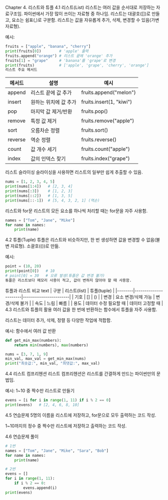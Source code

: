 Chapter 4. 리스트와 튜플
4.1 리스트(List)
리스트는 여러 값을 순서대로 저장하는 자료구조임.
파이썬에서 가장 많이 쓰이는 자료형 중 하나임.
리스트는 대괄호([])로 만들고, 요소는 쉼표(,)로 구분함.
리스트는 값을 자유롭게 추가, 삭제, 변경할 수 있음(가변 자료형).

예시:

```python
fruits = ["apple", "banana", "cherry"]
print(fruits[0])        # 'apple' 출력
fruits.append("orange") # 리스트 끝에 'orange' 추가
fruits[1] = "grape"     # 'banana'를 'grape'로 변경
print(fruits)           # ['apple', 'grape', 'cherry', 'orange']
리스트 주요 메서드
```
| 메서드      | 설명                   | 예시                      |
|-------------|------------------------|---------------------------|
| append      | 리스트 끝에 값 추가     | fruits.append("melon")    |
| insert      | 원하는 위치에 값 추가   | fruits.insert(1, "kiwi")  |
| pop         | 마지막 값 제거/반환     | fruits.pop()              |
| remove      | 특정 값 제거           | fruits.remove("apple")    |
| sort        | 오름차순 정렬          | fruits.sort()             |
| reverse     | 역순 정렬              | fruits.reverse()          |
| count       | 값 개수 세기           | fruits.count("apple")     |
| index       | 값의 인덱스 찾기       | fruits.index("grape")     |
리스트 슬라이싱
슬라이싱을 사용하면 리스트의 일부만 쉽게 추출할 수 있음.

```python
nums = [1, 2, 3, 4, 5]
print(nums[1:4])   # [2, 3, 4]
print(nums[:3])    # [1, 2, 3]
print(nums[::2])   # [1, 3, 5]
print(nums[::-1])  # [5, 4, 3, 2, 1] (역순)
```
리스트와 for문
리스트의 모든 요소를 하나씩 처리할 때는 for문을 자주 사용함.

```python
names = ["Tom", "Jane", "Mike"]
for name in names:
    print(name)
```
4.2 튜플(Tuple)
튜플은 리스트와 비슷하지만, 한 번 생성하면 값을 변경할 수 없음(불변 자료형).
소괄호(())로 만듦.

예시:

```python
point = (10, 20)
print(point[0])   # 10
# point[0] = 30   # 오류 발생(튜플은 값 변경 불가)
튜플은 리스트보다 메모리 사용이 적고, 값이 변하지 않아야 할 때 사용함.
```

튜플과 리스트 비교
text
| 구분   | 리스트(list)         | 튜플(tuple)           |
|--------|----------------------|-----------------------|
| 기호   | []                   | ()                    |
| 변경   | 요소 변경/삭제 가능  | 변경/삭제 불가        |
| 속도   | 느림                 | 빠름                  |
| 용도   | 데이터 수정 필요할 때 | 데이터 고정할 때      |
4.3 리스트와 튜플의 활용
여러 값을 한 번에 반환하는 함수에서 튜플을 자주 사용함.

리스트는 데이터 추가, 삭제, 정렬 등 다양한 작업에 적합함.

예시: 함수에서 여러 값 반환

```python
def get_min_max(numbers):
    return min(numbers), max(numbers)

nums = [3, 7, 1, 9]
min_val, max_val = get_min_max(nums)
print("최솟값:", min_val, "최댓값:", max_val)
```
4.4 리스트 컴프리헨션
리스트 컴프리헨션은 리스트를 간결하게 만드는 파이썬만의 문법임.

예시: 1~10 중 짝수만 리스트로 만들기

```python
evens = [i for i in range(1, 11) if i % 2 == 0]
print(evens)   # [2, 4, 6, 8, 10]
```
4.5 연습문제
5명의 이름을 리스트에 저장하고, for문으로 모두 출력하는 코드 작성.

1~10까지의 정수 중 짝수만 리스트에 저장하고 출력하는 코드 작성.

4.6 연습문제 풀이
```python
# 1번
names = ["Tom", "Jane", "Mike", "Sara", "Bob"]
for name in names:
    print(name)
```
```python
# 2번
evens = []
for i in range(1, 11):
    if i % 2 == 0:
        evens.append(i)
print(evens)
```
